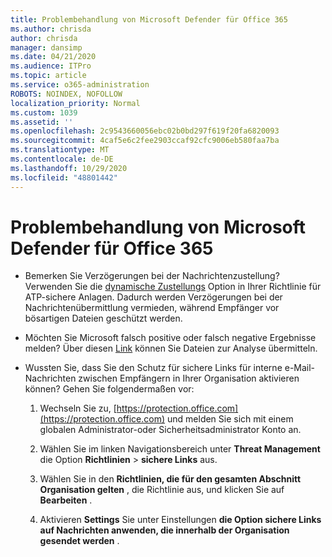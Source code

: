 ```yaml
---
title: Problembehandlung von Microsoft Defender für Office 365
ms.author: chrisda
author: chrisda
manager: dansimp
ms.date: 04/21/2020
ms.audience: ITPro
ms.topic: article
ms.service: o365-administration
ROBOTS: NOINDEX, NOFOLLOW
localization_priority: Normal
ms.custom: 1039
ms.assetid: ''
ms.openlocfilehash: 2c9543660056ebc02b0bd297f619f20fa6820093
ms.sourcegitcommit: 4caf5e6c2fee2903ccaf92cfc9006eb580faa7ba
ms.translationtype: MT
ms.contentlocale: de-DE
ms.lasthandoff: 10/29/2020
ms.locfileid: "48801442"
---
```

# <a name="troubleshooting-microsoft-defender-for-office-365"></a>Problembehandlung von Microsoft Defender für Office 365

- Bemerken Sie Verzögerungen bei der Nachrichtenzustellung? Verwenden Sie die [dynamische Zustellungs](https://docs.microsoft.com/microsoft-365/security/office-365-security/dynamic-delivery-and-previewing) Option in Ihrer Richtlinie für ATP-sichere Anlagen. Dadurch werden Verzögerungen bei der Nachrichtenübermittlung vermieden, während Empfänger vor bösartigen Dateien geschützt werden.

- Möchten Sie Microsoft falsch positive oder falsch negative Ergebnisse melden? Über diesen [Link](https://www.microsoft.com/wdsi/filesubmission/) können Sie Dateien zur Analyse übermitteln.

- Wussten Sie, dass Sie den Schutz für sichere Links für interne e-Mail-Nachrichten zwischen Empfängern in Ihrer Organisation aktivieren können? Gehen Sie folgendermaßen vor:

  1. Wechseln Sie zu, [https://protection.office.com](https://protection.office.com) und melden Sie sich mit einem globalen Administrator-oder Sicherheitsadministrator Konto an.

  2. Wählen Sie im linken Navigationsbereich unter **Threat Management** die Option **Richtlinien** \> **sichere Links** aus.

  3. Wählen Sie in den **Richtlinien, die für den gesamten Abschnitt Organisation gelten** , die Richtlinie aus, und klicken Sie auf **Bearbeiten** .

  4. Aktivieren **Settings** Sie unter Einstellungen **die Option sichere Links auf Nachrichten anwenden, die innerhalb der Organisation gesendet werden** .
